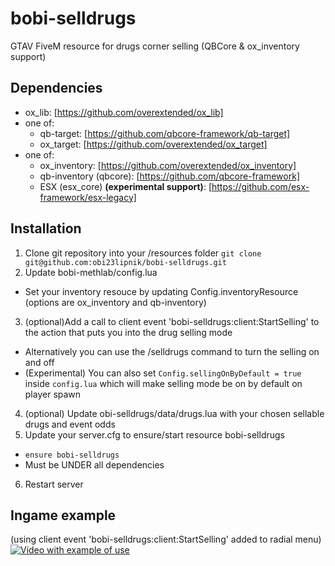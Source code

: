 # bobi-selldrugs
GTAV FiveM resource for drugs corner selling (QBCore &amp; ox_inventory support)

## Dependencies
* ox_lib: [https://github.com/overextended/ox_lib]
* one of:
    * qb-target: [https://github.com/qbcore-framework/qb-target]
    * ox_target: [https://github.com/overextended/ox_target]
* one of:
    * ox_inventory: [https://github.com/overextended/ox_inventory]
    * qb-inventory (qbcore): [https://github.com/qbcore-framework]
    * ESX (esx_core) **(experimental support)**: [https://github.com/esx-framework/esx-legacy]

## Installation
1. Clone git repository into your /resources folder 
`git clone git@github.com:obi23lipnik/bobi-selldrugs.git` 
2. Update bobi-methlab/config.lua
- Set your inventory resouce by updating Config.inventoryResource (options are ox_inventory and qb-inventory)
3. (optional)Add a call to client event 'bobi-selldrugs:client:StartSelling' to the action that puts you into the drug selling mode
- Alternatively you can use the /selldrugs command to turn the selling on and off
- (Experimental) You can also set `Config.sellingOnByDefault = true` inside `config.lua` which will make selling mode be on by default on player spawn
4. (optional) Update obi-selldrugs/data/drugs.lua with your chosen sellable drugs and event odds
5. Update your server.cfg to ensure/start resource bobi-selldrugs
- `ensure bobi-selldrugs` 
- Must be UNDER all dependencies
6. Restart server

## Ingame example
 (using client event 'bobi-selldrugs:client:StartSelling' added to radial menu)
[![Video with example of use](https://i.imgur.com/hScXUxi.png)](https://streamable.com/fhb407)

